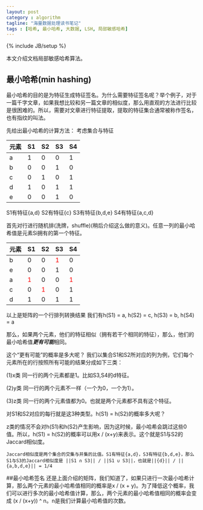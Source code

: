 ```yaml
---
layout: post
category : algorithm
tagline: "海量数据处理读书笔记"
tags : [哈希, 最小哈希, 大数据, LSH, 局部敏感哈希]
---
```

{% include JB/setup %}

本文介绍文档局部敏感哈希算法。

## 最小哈希(min hashing)
最小哈希的目的是为特征生成特征签名。为什么需要特征签名呢？举个例子，对于一篇千字文章，如果我想比较和另一篇文章的相似度，那么用直观的方法进行比较是很困难的。所以，需要对文章进行特征提取，提取的特征集合通常被称作签名，也有指纹的叫法。

先给出最小哈希的计算方法：
考虑集合与特征

元素| S1|S2|S3|S4
-----|---|---|---|---
a|1|0|0|1
b|0|0|1|0
c|0|1|0|1
d|1|0|1|1
e|0|0|1|0

S1有特征{a,d}
S2有特征{c}
S3有特征{b,d,e}
S4有特征{a,c,d}

首先对行进行随机排(洗牌，shuffle)(稍后介绍这么做的意义)。任意一列的最小哈希值是元素Si拥有的第一个特征。

元素| S1|S2|S3|S4
-----|---|---|---|---
b|0|0|<font color="#F00">1</font>|0
e|0|0|1|0
a|<font color="#F00">1</font>|0|0|<font color="#F00">1</font>
c|0|<font color="#F00">1</font>|0|1
d|1|0|1|1

以上是矩阵的一个行排列转换结果
我们有h(S1) = a, h(S2) = c, h(S3) = b, h(S4) = a

那么，如果两个元素，他们的特征相似（拥有若干个相同的特征），那么，他们的最小哈希值***更有可能***相同。

这个“更有可能”的概率是多大呢？
我们以集合S1和S2所对应的列为例，它们每个元素所在的行按照所有可能的结果分成如下三类：

(1)x类
	同一行的两个元素都是1。比如S3,S4的d特征。

(2)y类
	同一行的两个元素不一样（一个为0，一个为1）。

(3)z类
	同一行的两个元素值都为0。也就是两个元素都不具有这个特征。

对S1和S2对应的每行就是这3种类型。h(S1) = h(S2)的概率多大呢？

z类的情况不会对h(S1)和h(S2)产生影响，因为这时候，最小哈希会跳过这些0值。所以，h(S1) = h(S2)的概率可以用x / (x+y)来表示。这个就是S1与S2的Jaccard相似度。

	Jaccard相似度是两个集合的交集与并集的比值。S1有特征{a,d}，S3有特征{b,d,e}，那么S1与S3的Jaccard相似度是 ||S1 ∩ S3|| / ||S1 ∪ S3||，也就是||{d}|| / ||{a,b,d,e}|| = 1/4


##最小哈希签名
还是上面介绍的矩阵，我们知道了，如果只进行一次最小哈希计算，那么两个元素的最小哈希值相同的概率是x / (x + y)。为了降低这个概率，我们可以进行多次的最小哈希值计算，那么，两个元素的最小哈希值相同的概率会变成 (x / (x+y)) ^ n。n是我们计算最小哈希值的次数。


